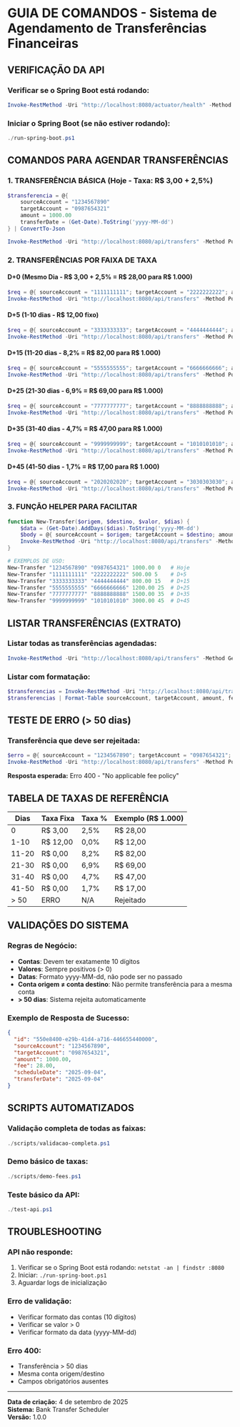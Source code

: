 # GUIA DE COMANDOS - Sistema de Agendamento de Transferências Financeiras

## VERIFICAÇÃO DA API

### Verificar se o Spring Boot está rodando:
```powershell
Invoke-RestMethod -Uri "http://localhost:8080/actuator/health" -Method Get
```

### Iniciar o Spring Boot (se não estiver rodando):
```powershell
./run-spring-boot.ps1
```

## COMANDOS PARA AGENDAR TRANSFERÊNCIAS

### 1. TRANSFERÊNCIA BÁSICA (Hoje - Taxa: R$ 3,00 + 2,5%)
```powershell
$transferencia = @{
    sourceAccount = "1234567890"
    targetAccount = "0987654321"
    amount = 1000.00
    transferDate = (Get-Date).ToString('yyyy-MM-dd')
} | ConvertTo-Json

Invoke-RestMethod -Uri "http://localhost:8080/api/transfers" -Method Post -Body $transferencia -ContentType "application/json"
```

### 2. TRANSFERÊNCIAS POR FAIXA DE TAXA

#### D+0 (Mesmo Dia - R$ 3,00 + 2,5% = R$ 28,00 para R$ 1.000)
```powershell
$req = @{ sourceAccount = "1111111111"; targetAccount = "2222222222"; amount = 500.00; transferDate = (Get-Date).ToString('yyyy-MM-dd') } | ConvertTo-Json
Invoke-RestMethod -Uri "http://localhost:8080/api/transfers" -Method Post -Body $req -ContentType "application/json"
```

#### D+5 (1-10 dias - R$ 12,00 fixo)
```powershell
$req = @{ sourceAccount = "3333333333"; targetAccount = "4444444444"; amount = 800.00; transferDate = (Get-Date).AddDays(5).ToString('yyyy-MM-dd') } | ConvertTo-Json
Invoke-RestMethod -Uri "http://localhost:8080/api/transfers" -Method Post -Body $req -ContentType "application/json"
```

#### D+15 (11-20 dias - 8,2% = R$ 82,00 para R$ 1.000)
```powershell
$req = @{ sourceAccount = "5555555555"; targetAccount = "6666666666"; amount = 1200.00; transferDate = (Get-Date).AddDays(15).ToString('yyyy-MM-dd') } | ConvertTo-Json
Invoke-RestMethod -Uri "http://localhost:8080/api/transfers" -Method Post -Body $req -ContentType "application/json"
```

#### D+25 (21-30 dias - 6,9% = R$ 69,00 para R$ 1.000)
```powershell
$req = @{ sourceAccount = "7777777777"; targetAccount = "8888888888"; amount = 2000.00; transferDate = (Get-Date).AddDays(25).ToString('yyyy-MM-dd') } | ConvertTo-Json
Invoke-RestMethod -Uri "http://localhost:8080/api/transfers" -Method Post -Body $req -ContentType "application/json"
```

#### D+35 (31-40 dias - 4,7% = R$ 47,00 para R$ 1.000)
```powershell
$req = @{ sourceAccount = "9999999999"; targetAccount = "1010101010"; amount = 1500.00; transferDate = (Get-Date).AddDays(35).ToString('yyyy-MM-dd') } | ConvertTo-Json
Invoke-RestMethod -Uri "http://localhost:8080/api/transfers" -Method Post -Body $req -ContentType "application/json"
```

#### D+45 (41-50 dias - 1,7% = R$ 17,00 para R$ 1.000)
```powershell
$req = @{ sourceAccount = "2020202020"; targetAccount = "3030303030"; amount = 3000.00; transferDate = (Get-Date).AddDays(45).ToString('yyyy-MM-dd') } | ConvertTo-Json
Invoke-RestMethod -Uri "http://localhost:8080/api/transfers" -Method Post -Body $req -ContentType "application/json"
```

### 3. FUNÇÃO HELPER PARA FACILITAR
```powershell
function New-Transfer($origem, $destino, $valor, $dias) {
    $data = (Get-Date).AddDays($dias).ToString('yyyy-MM-dd')
    $body = @{ sourceAccount = $origem; targetAccount = $destino; amount = $valor; transferDate = $data } | ConvertTo-Json
    Invoke-RestMethod -Uri "http://localhost:8080/api/transfers" -Method Post -Body $body -ContentType "application/json"
}

# EXEMPLOS DE USO:
New-Transfer "1234567890" "0987654321" 1000.00 0   # Hoje
New-Transfer "1111111111" "2222222222" 500.00 5    # D+5
New-Transfer "3333333333" "4444444444" 800.00 15   # D+15
New-Transfer "5555555555" "6666666666" 1200.00 25  # D+25
New-Transfer "7777777777" "8888888888" 1500.00 35  # D+35
New-Transfer "9999999999" "1010101010" 3000.00 45  # D+45
```

## LISTAR TRANSFERÊNCIAS (EXTRATO)

### Listar todas as transferências agendadas:
```powershell
Invoke-RestMethod -Uri "http://localhost:8080/api/transfers" -Method Get
```

### Listar com formatação:
```powershell
$transferencias = Invoke-RestMethod -Uri "http://localhost:8080/api/transfers" -Method Get
$transferencias | Format-Table sourceAccount, targetAccount, amount, fee, transferDate
```

## TESTE DE ERRO (> 50 dias)

### Transferência que deve ser rejeitada:
```powershell
$erro = @{ sourceAccount = "1234567890"; targetAccount = "0987654321"; amount = 1000.00; transferDate = (Get-Date).AddDays(55).ToString('yyyy-MM-dd') } | ConvertTo-Json
Invoke-RestMethod -Uri "http://localhost:8080/api/transfers" -Method Post -Body $erro -ContentType "application/json"
```
**Resposta esperada:** Erro 400 - "No applicable fee policy"

## TABELA DE TAXAS DE REFERÊNCIA

| Dias      | Taxa Fixa | Taxa %  | Exemplo (R$ 1.000) |
|-----------|-----------|---------|---------------------|
| 0         | R$ 3,00   | 2,5%    | R$ 28,00           |
| 1-10      | R$ 12,00  | 0,0%    | R$ 12,00           |
| 11-20     | R$ 0,00   | 8,2%    | R$ 82,00           |
| 21-30     | R$ 0,00   | 6,9%    | R$ 69,00           |
| 31-40     | R$ 0,00   | 4,7%    | R$ 47,00           |
| 41-50     | R$ 0,00   | 1,7%    | R$ 17,00           |
| > 50      | ERRO      | N/A     | Rejeitado          |

## VALIDAÇÕES DO SISTEMA

### Regras de Negócio:
- **Contas**: Devem ter exatamente 10 dígitos
- **Valores**: Sempre positivos (> 0)
- **Datas**: Formato yyyy-MM-dd, não pode ser no passado
- **Conta origem ≠ conta destino**: Não permite transferência para a mesma conta
- **> 50 dias**: Sistema rejeita automaticamente

### Exemplo de Resposta de Sucesso:
```json
{
  "id": "550e8400-e29b-41d4-a716-446655440000",
  "sourceAccount": "1234567890",
  "targetAccount": "0987654321",
  "amount": 1000.00,
  "fee": 28.00,
  "scheduleDate": "2025-09-04",
  "transferDate": "2025-09-04"
}
```

## SCRIPTS AUTOMATIZADOS

### Validação completa de todas as faixas:
```powershell
./scripts/validacao-completa.ps1
```

### Demo básico de taxas:
```powershell
./scripts/demo-fees.ps1
```

### Teste básico da API:
```powershell
./test-api.ps1
```

## TROUBLESHOOTING

### API não responde:
1. Verificar se o Spring Boot está rodando: `netstat -an | findstr :8080`
2. Iniciar: `./run-spring-boot.ps1`
3. Aguardar logs de inicialização

### Erro de validação:
- Verificar formato das contas (10 dígitos)
- Verificar se valor > 0
- Verificar formato da data (yyyy-MM-dd)

### Erro 400:
- Transferência > 50 dias
- Mesma conta origem/destino
- Campos obrigatórios ausentes

---
**Data de criação:** 4 de setembro de 2025  
**Sistema:** Bank Transfer Scheduler  
**Versão:** 1.0.0
